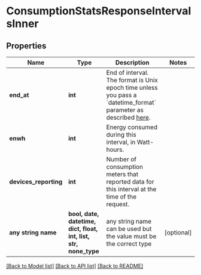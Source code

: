 # ConsumptionStatsResponseIntervalsInner


## Properties
Name | Type | Description | Notes
------------ | ------------- | ------------- | -------------
**end_at** | **int** | End of interval. The format is Unix epoch time unless you pass a &#x60;datetime_format&#x60; parameter as described [here](https://developer.enphase.com/docs#Datetimes). | 
**enwh** | **int** | Energy consumed during this interval, in Watt-hours. | 
**devices_reporting** | **int** | Number of consumption meters that reported data for this interval at the time of the request. | 
**any string name** | **bool, date, datetime, dict, float, int, list, str, none_type** | any string name can be used but the value must be the correct type | [optional]

[[Back to Model list]](../README.md#documentation-for-models) [[Back to API list]](../README.md#documentation-for-api-endpoints) [[Back to README]](../README.md)


